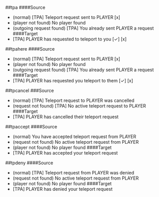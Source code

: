 ##tpa <player>
####Source
 - (normal) [TPA] Teleport request sent to PLAYER [x]
 - (player not found) No player found
 - (outgoing request found) [TPA] You already sent PLAYER a request
####Target
 - [TPA] PLAYER has requested to teleport to you [✓] [x]

##tpahere
####Source
 - (normal) [TPA] Teleport request sent to PLAYER [x]
 - (player not found) No player found
 - (outgoing request found) [TPA] You already sent PLAYER a request
####Target
 - [TPA] PLAYER has requested you teleport to them [✓] [x]

##tpcancel
###Source
 - (normal) [TPA] Teleport request to PLAYER was cancelled
 - (request not found) [TPA] No active teleport request to PLAYER
####Target
 - [TPA] PLAYER has cancelled their teleport request

##tpaccept
####Source
- (normal) You have accepted teleport request from PLAYER
- (request not found) No active teleport request from PLAYER
- (player not found) No player found
####Target
- [TPA] PLAYER has accepted your teleport request

##tpdeny
####Source
 - (normal) [TPA] Teleport request from PLAYER was denied
- (request not found) No active teleport request from PLAYER
- (player not found) No player found
####Target
 - [TPA] PLAYER has denied your teleport request
